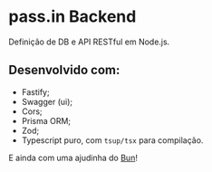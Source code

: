 # pass.in Backend

Definição de DB e API RESTful em Node.js.

## Desenvolvido com:

- Fastify;
- Swagger (ui);
- Cors;
- Prisma ORM;
- Zod;
- Typescript puro, com `tsup/tsx` para compilação.

E ainda com uma ajudinha do [Bun](https://bun.sh/)!
